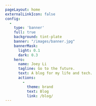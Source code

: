 ```yaml
---
pageLayout: home
externalLinkIcon: false
config:
  -
    type: 'banner'
    full: true
    background: tint-plate
    banner: "/images/banner.jpg"
    bannerMask:
      light: 0.1
      dark: 0.3
    hero:
      name: Joey Li
      tagline: Go to the future.
      text: A blog for my life and tech.
      actions:
        -
          theme: brand
          text: Blog
          link: /blog/
---
```

